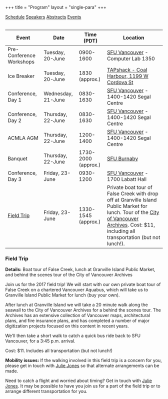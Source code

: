 +++
title = "Program"
layout = "single-para"
+++

<div class="program expanded button-group">
  <a href="../schedule" class="button">Schedule</a>
  <a href="../speakers" class="button">Speakers</a>
  <a href="../abstracts" class="button">Abstracts</a>
  <a href="../events" class="button active">Events</a>
</div>
<br />

| Event | Date | Time (PDT) | Location|
|------|-------|-------|-------|
|Pre-Conference Workshops|Tuesday, 20-June|0900-1600|[SFU Vancouver](http://www.sfu.ca/campuses/vancouver.html) - Computer Lab 1350|
|Ice Breaker|Tuesday, 20-June|1830 (approx.)|[TAPshack - Coal Harbour, 1199 W Cordova St](http://tapshack.ca/menu.html)|
|Conference, Day 1|Wednesday, 21-June|0830-1630|[SFU Vancouver](http://www.sfu.ca/campuses/vancouver.html) - 1400-1420 Segal Centre|
|Conference, Day 2|Thursday, 22-June|0830-1630|[SFU Vancouver](http://www.sfu.ca/campuses/vancouver.html) - 1400-1420 Segal Centre|
|ACMLA AGM|Thursday, 22-June|1200-1400|[SFU Vancouver](http://www.sfu.ca/campuses/vancouver.html) - 1400-1420 Segal Centre|
|Banquet|Thursday, 22-June|1730-2000 (approx.)|[SFU Burnaby](http://www.sfu.ca/campuses/burnaby.html)|
|Conference, Day 3|Friday, 23-June|0930-1200|[SFU Vancouver](http://www.sfu.ca/campuses/vancouver.html) - 1700 Labatt Hall|
|[Field Trip](#fieldtrip)|Friday, 23-June|1330-1545 (approx.)|Private boat tour of False Creek with drop off at Granville Island Public Market for lunch. Tour of the [City of Vancouver Archives](http://vancouver.ca/your-government/city-of-vancouver-archives.aspx). Cost: $11, including all transportation (but not lunch!).|

### <a name="fieldtrip"></a>Field Trip

**Details:** Boat tour of False Creek, lunch at Granville Island Public Market, and behind the scenes tour of the City of Vancouver Archives 

Join us for the 2017 field trip! We will start with our own private boat tour of False Creek on a chartered Vancouver Aquabus, which will take us to Granville Island Public Market for lunch (buy your own). 

After lunch at Granville Island we will take a 20 minute walk along the seawall to the City of Vancouver Archives for a behind the scenes tour. The Archives has an extensive collection of Vancouver maps, architectural plans, and fire insurance plans, and has completed a number of major digitization projects focused on this content in recent years. 

We'll then take a short walk to catch a quick bus ride back to SFU Vancouver, for a 3:45 p.m. arrival. 

Cost: $11. Includes all transportation (but not lunch!)

**Mobility issues:** If the walking involved in this field trip is a concern for you, please get in touch with [Julie Jones](mailto:jsj7@sfu.ca) so that alternate arrangements can be made.

Need to catch a flight and worried about timing? Get in touch with [Julie Jones](mailto:jsj7@sfu.ca). It may be possible to have you join us for a part of the field trip or to arrange different transportation for you.
